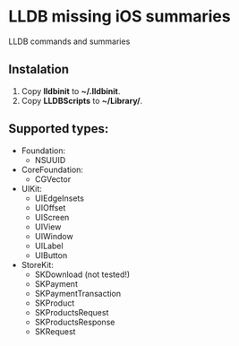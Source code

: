 LLDB missing iOS summaries
==========================

LLDB commands and summaries

## Instalation
1. Copy **lldbinit** to **~/.lldbinit**.
2. Copy **LLDBScripts** to **~/Library/**.

## Supported types:
- Foundation:
    - NSUUID
- CoreFoundation:
    - CGVector
- UIKit:
	- UIEdgeInsets
	- UIOffset
    - UIScreen
    - UIView
    - UIWindow
    - UILabel
    - UIButton
- StoreKit:
    - SKDownload (not tested!)
    - SKPayment
    - SKPaymentTransaction
    - SKProduct
    - SKProductsRequest
    - SKProductsResponse
    - SKRequest
